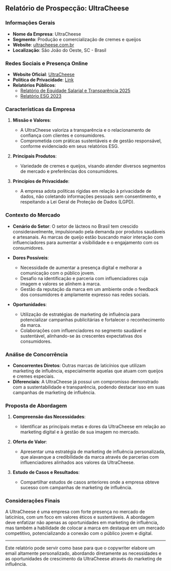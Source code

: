 ## Relatório de Prospecção: UltraCheese

### Informações Gerais
- **Nome da Empresa**: UltraCheese
- **Segmento**: Produção e comercialização de cremes e queijos
- **Website**: [ultracheese.com.br](http://www.ultracheese.com.br)
- **Localização**: São João do Oeste, SC - Brasil

### Redes Sociais e Presença Online
- **Website Oficial**: [UltraCheese](http://www.ultracheese.com.br)
- **Política de Privacidade**: [Link](http://ultracheese.com.br/privacidade/)
- **Relatórios Públicos**:
  - [Relatório de Equidade Salarial e Transparência 2025](http://ultracheese.com.br/arquivos/relatorio_equidade-salarial_e_transparencia-2025.pdf)
  - [Relatório ESG 2023](http://ultracheese.com.br/arquivos/relatorio_ESG_2023_web.pdf)

### Características da Empresa
1. **Missão e Valores**:
   - A UltraCheese valoriza a transparência e o relacionamento de confiança com clientes e consumidores.
   - Comprometida com práticas sustentáveis e de gestão responsável, conforme evidenciado em seus relatórios ESG.

2. **Principais Produtos**:
   - Variedade de cremes e queijos, visando atender diversos segmentos de mercado e preferências dos consumidores.

3. **Princípios de Privacidade**:
   - A empresa adota políticas rígidas em relação à privacidade de dados, não coletando informações pessoais sem consentimento, e respeitando a Lei Geral de Proteção de Dados (LGPD).

### Contexto do Mercado
- **Cenário do Setor**: O setor de lácteos no Brasil tem crescido consideravelmente, impulsionado pela demanda por produtos saudáveis e artesanais. As marcas de queijo estão buscando maior interação com influenciadores para aumentar a visibilidade e o engajamento com os consumidores.

- **Dores Possíveis**:
  - Necessidade de aumentar a presença digital e melhorar a comunicação com o público jovem.
  - Desafio na identificação e parceria com influenciadores cuja imagem e valores se alinhem à marca.
  - Gestão da reputação da marca em um ambiente onde o feedback dos consumidores é amplamente expresso nas redes sociais.

- **Oportunidades**:
  - Utilização de estratégias de marketing de influência para potencializar campanhas publicitárias e fortalecer o reconhecimento da marca.
  - Colaborações com influenciadores no segmento saudável e sustentável, alinhando-se às crescentes expectativas dos consumidores.

### Análise de Concorrência
- **Concorrentes Diretos**: Outras marcas de laticínios que utilizam marketing de influência, especialmente aquelas que atuam com queijos e cremes especiais.
- **Diferenciais**: A UltraCheese já possui um compromisso demonstrado com a sustentabilidade e transparência, podendo destacar isso em suas campanhas de marketing de influência.

### Proposta de Abordagem
1. **Compreensão das Necessidades**:
   - Identificar as principais metas e dores da UltraCheese em relação ao marketing digital e à gestão de sua imagem no mercado.

2. **Oferta de Valor**:
   - Apresentar uma estratégia de marketing de influência personalizada, que alavanque a credibilidade da marca através de parcerias com influenciadores alinhados aos valores da UltraCheese.

3. **Estudo de Casos e Resultados**:
   - Compartilhar estudos de casos anteriores onde a empresa obteve sucesso com campanhas de marketing de influência.

### Considerações Finais
A UltraCheese é uma empresa com forte presença no mercado de laticínios, com um foco em valores éticos e sustentáveis. A abordagem deve enfatizar não apenas as oportunidades em marketing de influência, mas também a habilidade de colocar a marca em destaque em um mercado competitivo, potencializando a conexão com o público jovem e digital. 

---

Este relatório pode servir como base para que o copywriter elabore um email altamente personalizado, abordando diretamente as necessidades e as oportunidades de crescimento da UltraCheese através do marketing de influência.